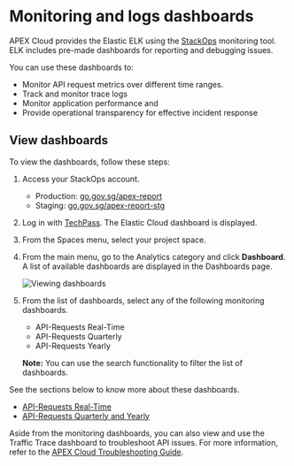 # Monitoring and logs dashboards

APEX Cloud provides the Elastic ELK using the [StackOps](https://docs.developer.tech.gov.sg/docs/stackops-overview/) monitoring tool. ELK  includes pre-made dashboards for reporting and debugging issues.

You can use these dashboards to:
- Monitor API request metrics over different time ranges.
- Track and monitor trace logs
- Monitor application performance and
- Provide operational transparency for effective incident response

## View dashboards

To view the dashboards, follow these steps:

1. Access your StackOps account.

    - Production: [go.gov.sg/apex-report](https://go.gov.sg/apex-report)
    - Staging: [go.gov.sg/apex-report-stg](https://go.gov.sg/apex-report-stg)
2. Log in with [TechPass](https://docs.developer.tech.gov.sg/docs/apex-cloud-onboarding/docs/techpass). The Elastic Cloud dashboard is displayed.

3. From the Spaces menu, select your project space.

4. From the main menu, go to the Analytics category and click **Dashboard**. A list of available dashboards are displayed in the Dashboards page.

    ![Viewing dashboards](/docs/monitoring/image/Dashboards_intro.gif)

5. From the list of dashboards, select any of the following monitoring  dashboards.

   - API-Requests Real-Time
   - API-Requests Quarterly
   - API-Requests Yearly

   **Note:** You can use the search functionality to filter the list of  dashboards.

See the sections below to know more about these dashboards.
- [API-Requests Real-Time](https://docs.developer.tech.gov.sg/docs/apex-cloud-user-guide/docs/monitoring/real-time)
- [API-Requests Quarterly and Yearly](https://docs.developer.tech.gov.sg/docs/apex-cloud-user-guide/docs/monitoring/quarterly-and-yearly)

Aside from the monitoring dashboards, you can also view and use the Traffic Trace dashboard to troubleshoot API issues. For more information, refer to the [APEX Cloud Troubleshooting Guide](https://docs.developer.tech.gov.sg/docs/apex-cloud-troubleshooting-guide/).